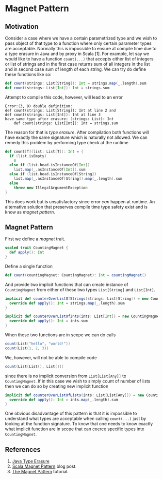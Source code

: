 Magnet Pattern
==============

Motivation
----------

Consider a case where we have a certain parametrized type and we wish to pass object of that type to a
function where only certain parameter types are acceptable. Normally this is impossible to ensure at 
compile time due to a type erasure in Java and by proxy in Scala [1]. For example, let say we would 
like to have a function `count(...)` that accepts either list of integers or list of strings and in 
the first case returns sum of all integers in the list and in second case sum of length of each 
string. We can try do define these functions like so:
```scala
def count(strings: List[String]): Int = strings.map(_.length).sum
def count(strings: List[Int]): Int = strings.sum
```
Attempt to compile this code, however, will lead to an error
```
Error:(3, 9) double definition:
def count(strings: List[String]): Int at line 2 and
def count(strings: List[Int]): Int at line 3
have same type after erasure: (strings: List): Int
    def count(strings: List[Int]): Int = strings.sum
```
The reason for that is _type erasure_. After compilation both functions will have exactly the same 
signature which is naturally not allowed. We can remedy this problem by performing type check at the 
runtime.
```scala
def count[T](list: List[T]): Int = {
  if (list.isEmpty)
    0
  else if (list.head.isInstanceOf[Int])
    list.map(_.asInstanceOf[Int]).sum
  else if (list.head.isInstanceOf[String])
    list.map(_.asInstanceOf[String]).map(_.length).sum
  else
    throw new IllegalArgumentException
}
```
This does work but is unsatisfactory since error _can_ happen at runtime. An alternative solution that
preserves compile time type safety exist and is know as _magnet pattern_.

Magnet Pattern
--------------
First we define a _magnet_ trait.
```scala
sealed trait CountingMagnet {
  def apply(): Int
}
```
Define a single function
```scala
def count(countingMagnet: CountingMagnet): Int = countingMagnet()
```
And provide two implicit functions that can create instance of `CountingMagnet` from either 
of these two types `List[String]` and `List[Int]`.
```scala
implicit def counterOverListOfStrings(strings: List[String]) = new CountingMagnet {
  override def apply(): Int = strings.map(_.length).sum
}

implicit def counterOverListOfInts(ints: List[Int]) = new CountingMagnet {
  override def apply(): Int = ints.sum
}
```
When these two functions are in scope we can do calls
```scala
count(List("hello", "world!"))
count(List(1, 2, 3))
```
We, however, will not be able to compile code
```scala
count(List(List(), List()))
```
since there is no implicit conversion from `List[List[Any]]` to `CountingMagnet`.
If in this case we wish to simply count of number of lists then we can do so by creating new 
implicit function
```scala
implicit def counterOverListOfLists(ints: List[List[Any]]) = new CountingMagnet {
  override def apply(): Int = ints.map(_.length).sum
}
```
One obvious disadvantage of this pattern is that it is impossible to understand what types are 
acceptable when calling `count(...)` just by looking at the function signature. To know that one
needs to know exactly what implicit function are in scope that can coerce specific types into
`CountingMagnet`. 

References
----------
1. <a href="https://www.baeldung.com/java-type-erasure">Java Type Erasure</a>
2. <a href="http://blog.madhukaraphatak.com/scala-magnet-pattern/">Scala Magnet Pattern</a> blog post.
3. <a href="http://allaboutscala.com/tutorials/chapter-5-traits/the-magnet-pattern/">The Magnet Pattern</a> tutorial.

